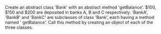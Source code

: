 Create an abstract class 'Bank' with an abstract method 'getBalance'. $100, $150 and $200 are deposited in banks A, B
and C respectively. 'BankA', 'BankB' and 'BankC' are subclasses of class 'Bank', each having a method named '
getBalance'. Call this method by creating an object of each of the three classes.